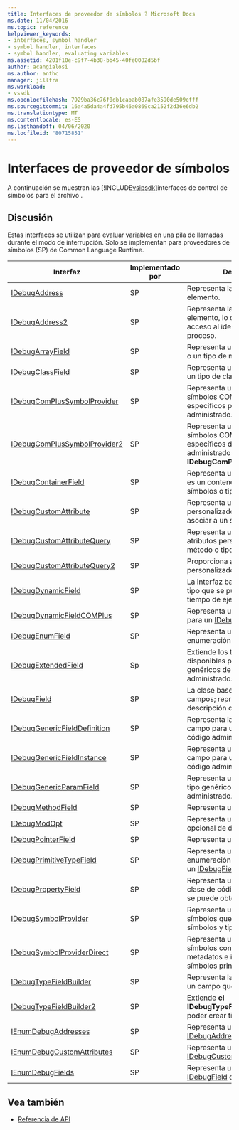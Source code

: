 ```yaml
---
title: Interfaces de proveedor de símbolos ? Microsoft Docs
ms.date: 11/04/2016
ms.topic: reference
helpviewer_keywords:
- interfaces, symbol handler
- symbol handler, interfaces
- symbol handler, evaluating variables
ms.assetid: 4201f10e-c9f7-4b38-bb45-40fe0082d5bf
author: acangialosi
ms.author: anthc
manager: jillfra
ms.workload:
- vssdk
ms.openlocfilehash: 7929ba36c76f0db1cabab087afe3590de509efff
ms.sourcegitcommit: 16a4a5da4a4fd795b46a0869ca2152f2d36e6db2
ms.translationtype: MT
ms.contentlocale: es-ES
ms.lasthandoff: 04/06/2020
ms.locfileid: "80715851"
---
```

# <a name="symbol-provider-interfaces"></a>Interfaces de proveedor de símbolos
A continuación se muestran las [!INCLUDE[vsipsdk](../../../extensibility/includes/vsipsdk_md.md)]interfaces de control de símbolos para el archivo .

## <a name="discussion"></a>Discusión
 Estas interfaces se utilizan para evaluar variables en una pila de llamadas durante el modo de interrupción. Solo se implementan para proveedores de símbolos (SP) de Common Language Runtime.

|Interfaz|Implementado por|Descripción|
|---------------|--------------------|-----------------|
|[IDebugAddress](../../../extensibility/debugger/reference/idebugaddress.md)|SP|Representa la dirección de un elemento.|
|[IDebugAddress2](../../../extensibility/debugger/reference/idebugaddress2.md)|SP|Representa la dirección de un elemento, lo que proporciona acceso al identificador de proceso.|
|[IDebugArrayField](../../../extensibility/debugger/reference/idebugarrayfield.md)|SP|Representa un símbolo de matriz o un tipo de matriz.|
|[IDebugClassField](../../../extensibility/debugger/reference/idebugclassfield.md)|SP|Representa un símbolo de clase o un tipo de clase.|
|[IDebugComPlusSymbolProvider](../../../extensibility/debugger/reference/idebugcomplussymbolprovider.md)|SP|Representa un proveedor de símbolos COM+ con métodos específicos para el código administrado.|
|[IDebugComPlusSymbolProvider2](../../../extensibility/debugger/reference/idebugcomplussymbolprovider2.md)|SP|Representa un proveedor de símbolos COM+ con métodos específicos del código administrado y extiende **el IDebugComPlusSymbolProvider**.|
|[IDebugContainerField](../../../extensibility/debugger/reference/idebugcontainerfield.md)|SP|Representa un símbolo o tipo que es un contenedor para otros símbolos o tipos.|
|[IDebugCustomAttribute](../../../extensibility/debugger/reference/idebugcustomattribute.md)|SP|Representa un atributo personalizado que se puede asociar a un símbolo.|
|[IDebugCustomAttributeQuery](../../../extensibility/debugger/reference/idebugcustomattributequery.md)|SP|Representa una consulta de atributos personalizados en un método o tipo.|
|[IDebugCustomAttributeQuery2](../../../extensibility/debugger/reference/idebugcustomattributequery2.md)|SP|Proporciona acceso a atributos personalizados en un símbolo.|
|[IDebugDynamicField](../../../extensibility/debugger/reference/idebugdynamicfield.md)|SP|La interfaz base para cualquier tipo que se pueda determinar en tiempo de ejecución.|
|[IDebugDynamicFieldCOMPlus](../../../extensibility/debugger/reference/idebugdynamicfieldcomplus.md)|SP|Representa un campo dinámico para un [IDebugBinder](../../../extensibility/debugger/reference/idebugbinder.md) objeto.|
|[IDebugEnumField](../../../extensibility/debugger/reference/idebugenumfield.md)|SP|Representa un tipo de enumeración.|
|[IDebugExtendedField](../../../extensibility/debugger/reference/idebugextendedfield.md)|Sp|Extiende los tipos de campos disponibles para admitir genéricos de código administrado.|
|[IDebugField](../../../extensibility/debugger/reference/idebugfield.md)|SP|La clase base para todos los campos; representa una descripción de un símbolo o tipo.|
|[IDebugGenericFieldDefinition](../../../extensibility/debugger/reference/idebuggenericfielddefinition.md)|SP|Representa la definición de un campo para un tipo genérico de código administrado.|
|[IDebugGenericFieldInstance](../../../extensibility/debugger/reference/idebuggenericfieldinstance.md)|SP|Representa una instancia de un campo para un tipo genérico de código administrado.|
|[IDebugGenericParamField](../../../extensibility/debugger/reference/idebuggenericparamfield.md)|SP|Representa un parámetro para un tipo genérico de código administrado.|
|[IDebugMethodField](../../../extensibility/debugger/reference/idebugmethodfield.md)|SP|Representa un método.|
|[IDebugModOpt](../../../extensibility/debugger/reference/idebugmodopt.md)|SP|Representa un modificador opcional de depuración.|
|[IDebugPointerField](../../../extensibility/debugger/reference/idebugpointerfield.md)|SP|Representa un puntero.|
|[IDebugPrimitiveTypeField](../../../extensibility/debugger/reference/idebugprimitivetypefield.md)|SP|Representa un valor de enumeración de tipo primitivo de un [IDebugField](../../../extensibility/debugger/reference/idebugfield.md) interfaz.|
|[IDebugPropertyField](../../../extensibility/debugger/reference/idebugpropertyfield.md)|SP|Representa una propiedad de una clase de código administrado que se puede obtener o establecer.|
|[IDebugSymbolProvider](../../../extensibility/debugger/reference/idebugsymbolprovider.md)|SP|Representa un proveedor de símbolos que proporciona símbolos y tipos.|
|[IDebugSymbolProviderDirect](../../../extensibility/debugger/reference/idebugsymbolproviderdirect.md)|SP|Representa un proveedor de símbolos con acceso directo a metadatos e interfaces de símbolos principales.|
|[IDebugTypeFieldBuilder](../../../extensibility/debugger/reference/idebugtypefieldbuilder.md)|SP|Representa la capacidad de crear un campo que representa un tipo.|
|[IDebugTypeFieldBuilder2](../../../extensibility/debugger/reference/idebugtypefieldbuilder2.md)|SP|Extiende **el IDebugTypeFieldBuilder** para poder crear tipos de matriz.|
|[IEnumDebugAddresses](../../../extensibility/debugger/reference/ienumdebugaddresses.md)|SP|Representa una colección de [IDebugAddress](../../../extensibility/debugger/reference/idebugaddress.md) objetos.|
|[IEnumDebugCustomAttributes](../../../extensibility/debugger/reference/ienumdebugcustomattributes.md)|SP|Representa una colección de [IDebugCustomAttribute](../../../extensibility/debugger/reference/idebugcustomattribute.md) objetos.|
|[IEnumDebugFields](../../../extensibility/debugger/reference/ienumdebugfields.md)|SP|Representa una colección de [IDebugField](../../../extensibility/debugger/reference/idebugfield.md) objetos.|

## <a name="see-also"></a>Vea también
- [Referencia de API](../../../extensibility/debugger/reference/api-reference-visual-studio-debugging.md)
